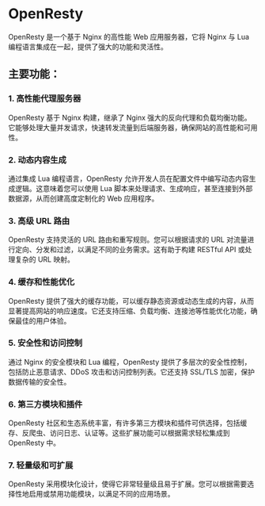 # OpenResty

OpenResty 是一个基于 Nginx 的高性能 Web 应用服务器，它将 Nginx 与 Lua 编程语言集成在一起，提供了强大的功能和灵活性。

## 主要功能：

### 1. 高性能代理服务器

OpenResty 基于 Nginx 构建，继承了 Nginx 强大的反向代理和负载均衡功能。它能够处理大量并发请求，快速转发流量到后端服务器，确保网站的高性能和可用性。

### 2. 动态内容生成

通过集成 Lua 编程语言，OpenResty 允许开发人员在配置文件中编写动态内容生成逻辑。这意味着您可以使用 Lua 脚本来处理请求、生成响应，甚至连接到外部数据源，从而创建高度定制化的 Web 应用程序。

### 3. 高级 URL 路由

OpenResty 支持灵活的 URL 路由和重写规则。您可以根据请求的 URL 对流量进行定向、分发和过滤，以满足不同的业务需求。这有助于构建 RESTful API 或处理复杂的 URL 映射。

### 4. 缓存和性能优化

OpenResty 提供了强大的缓存功能，可以缓存静态资源或动态生成的内容，从而显著提高网站的响应速度。它还支持压缩、负载均衡、连接池等性能优化功能，确保最佳的用户体验。

### 5. 安全性和访问控制

通过 Nginx 的安全模块和 Lua 编程，OpenResty 提供了多层次的安全性控制，包括防止恶意请求、DDoS 攻击和访问控制列表。它还支持 SSL/TLS 加密，保护数据传输的安全性。

### 6. 第三方模块和插件

OpenResty 社区和生态系统丰富，有许多第三方模块和插件可供选择，包括缓存、反爬虫、访问日志、认证等。这些扩展功能可以根据需求轻松集成到 OpenResty 中。

### 7. 轻量级和可扩展

OpenResty 采用模块化设计，使得它非常轻量级且易于扩展。您可以根据需要选择性地启用或禁用功能模块，以满足不同的应用场景。